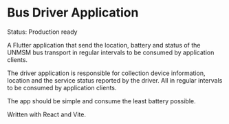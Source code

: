 # Bus Driver Application

Status: Production ready

A Flutter application that send the location, battery and status
of the UNMSM bus transport in regular intervals to be consumed
by application clients.

The driver application is responsible for collection device information,
location and the service status reported by the driver. All in regular
intervals to be consumed by application clients.

The app should be simple and consume the least battery possible.

Written with React and Vite.
